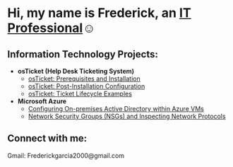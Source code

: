 <h1>Hi, my name is Frederick, an <a href="https://linkedin.com/in/FrederickGarcia">IT Professional</a>☺</h1>

<h2> Information Technology Projects:</h2>

- <b>osTicket (Help Desk Ticketing System)</b>
  - [osTicket: Prerequisites and Installation](https://github.com/llTOKYOll/osticket-prereqs)
  - [osTicket: Post-Installation Configuration](https://github.com/llTOKYOll/post-install-config)
  - [osTicket: Ticket Lifecycle Examples](https://github.com/llTOKYOll/ticket-lifecycle)
- <b>Microsoft Azure</b>
  - [Configuring On-premises Active Directory within Azure VMs](https://github.com/llTOKYOll/configure-ad)
  - [Network Security Groups (NSGs) and Inspecting Network Protocols](https://github.com/llTOKYOll/azure-network-protocols)

<h2>Connect with me:</h2>
Gmail: Frederickgarcia2000@gmail.com
